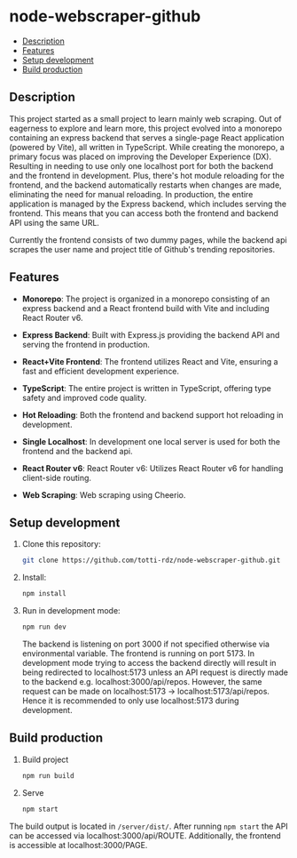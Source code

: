 # node-webscraper-github

- [Description](#description)
- [Features](#features)
- [Setup development](#setup-development)
- [Build production](#build-production)

## Description

This project started as a small project to learn mainly web scraping. Out of eagerness to explore and learn more, this project evolved into a monorepo containing an express backend that serves a single-page React application (powered by Vite), all written in TypeScript. While creating the monorepo, a primary focus was placed on improving the Developer Experience (DX). Resulting in needing to use only one localhost port for both the backend and the frontend in development. Plus, there's hot module reloading for the frontend, and the backend automatically restarts when changes are made, eliminating the need for manual reloading.
In production, the entire application is managed by the Express backend, which includes serving the frontend. This means that you can access both the frontend and backend API using the same URL.

Currently the frontend consists of two dummy pages, while the backend api scrapes the user name and project title of Github's trending repositories.

## Features

- **Monorepo**: The project is organized in a monorepo consisting of an express backend and a React frontend build with Vite and including React Router v6.

- **Express Backend**: Built with Express.js providing the backend API and serving the frontend in production.

- **React+Vite Frontend**: The frontend utilizes React and Vite, ensuring a fast and efficient development experience.

- **TypeScript**: The entire project is written in TypeScript, offering type safety and improved code quality.

- **Hot Reloading**: Both the frontend and backend support hot reloading in development.

- **Single Localhost**: In development one local server is used for both the frontend and the backend api.

- **React Router v6**: React Router v6: Utilizes React Router v6 for handling client-side routing.

- **Web Scraping**: Web scraping using Cheerio.

## Setup development

1. Clone this repository:

   ```sh
   git clone https://github.com/totti-rdz/node-webscraper-github.git
   ```

2. Install:

   ```sh
   npm install
   ```

3. Run in development mode:

   ```sh
   npm run dev
   ```

   The backend is listening on port 3000 if not specified otherwise via environmental variable. The frontend is running on port 5173.
   In development mode trying to access the backend directly will result in being redirected to localhost:5173 unless an API request is directly made to the backend e.g. localhost:3000/api/repos. However, the same request can be made on localhost:5173 -> localhost:5173/api/repos. Hence it is recommended to only use localhost:5173 during development.

## Build production

1. Build project

   ```sh
   npm run build
   ```

2. Serve

   ```sh
   npm start
   ```

The build output is located in `/server/dist/`.
After running `npm start` the API can be accessed via localhost:3000/api/ROUTE. Additionally, the frontend is accessible at localhost:3000/PAGE.
